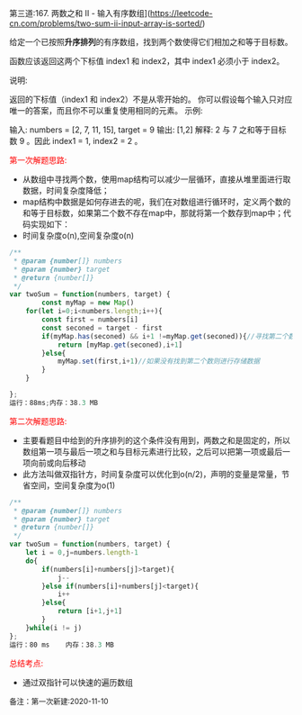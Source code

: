 第三道:167. 两数之和 II - 输入有序数组](https://leetcode-cn.com/problems/two-sum-ii-input-array-is-sorted/)

给定一个已按照**升序排列**的有序数组，找到两个数使得它们相加之和等于目标数。

函数应该返回这两个下标值 index1 和 index2，其中 index1 必须小于 index2。

说明:

返回的下标值（index1 和 index2）不是从零开始的。
你可以假设每个输入只对应唯一的答案，而且你不可以重复使用相同的元素。
示例:

输入: numbers = [2, 7, 11, 15], target = 9
输出: [1,2]
解释: 2 与 7 之和等于目标数 9 。因此 index1 = 1, index2 = 2 。

<font color="red">第一次解题思路:</font>

- 从数组中寻找两个数，使用map结构可以减少一层循环，直接从堆里面进行取数据，时间复杂度降低；
- map结构中数据是如何存进去的呢，我们在对数组进行循环时，定义两个数的和等于目标数，如果第二个数不存在map中，那就将第一个数存到map中；代码实现如下：
- 时间复杂度o(n),空间复杂度o(n)

```javascript
/**
 * @param {number[]} numbers
 * @param {number} target
 * @return {number[]}
 */
var twoSum = function(numbers, target) {
		const myMap = new Map()
    for(let i=0;i<numbers.length;i++){
        const first = numbers[i]
        const seconed = target - first
        if(myMap.has(seconed) && i+1 !=myMap.get(seconed)){//寻找第二个数的逻辑
            return [myMap.get(seconed),i+1]
        }else{
            myMap.set(first,i+1)//如果没有找到第二个数则进行存储数据
        }
    }

};
运行：88ms;内存：38.3 MB
```

<font color="red">第二次解题思路:</font>

- 主要看题目中给到的升序排列的这个条件没有用到，两数之和是固定的，所以数组第一项与最后一项之和与目标元素进行比较，之后可以把第一项或最后一项向前或向后移动
- 此方法叫做双指针方，时间复杂度可以优化到o(n/2)，声明的变量是常量，节省空间，空间复杂度为o(1)

```javascript
/**
 * @param {number[]} numbers
 * @param {number} target
 * @return {number[]}
 */
var twoSum = function(numbers, target) {
    let i = 0,j=numbers.length-1
    do{
        if(numbers[i]+numbers[j]>target){
            j--
        }else if(numbers[i]+numbers[j]<target){
            i++
        }else{
            return [i+1,j+1]
        }
    }while(i != j)
};
运行：80 ms	内存：38.3 MB
```

<font color="red">总结考点:</font>

- 通过双指针可以快速的遍历数组

<font size="2">备注：第一次新建:2020-11-10</font>